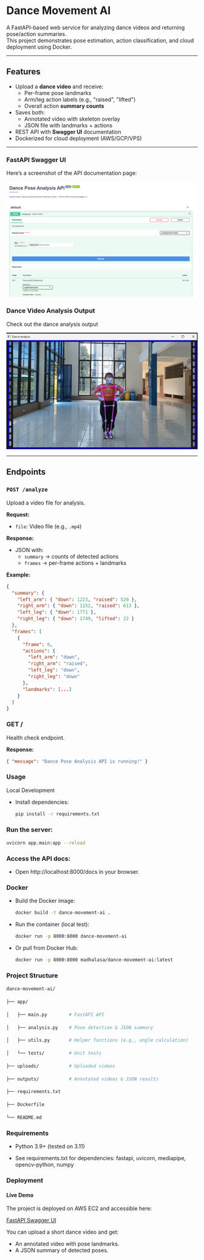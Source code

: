 # Dance Movement AI

A FastAPI-based web service for analyzing dance videos and returning pose/action summaries.  
This project demonstrates pose estimation, action classification, and cloud deployment using Docker.

---

## Features

- Upload a **dance video** and receive:
  - Per-frame pose landmarks
  - Arm/leg action labels (e.g., "raised", "lifted")
  - Overall action **summary counts**
- Saves both:
  - Annotated video with skeleton overlay
  - JSON file with landmarks + actions
- REST API with **Swagger UI** documentation
- Dockerized for cloud deployment (AWS/GCP/VPS)

---

### FastAPI Swagger UI

Here’s a screenshot of the API documentation page:

![FastAPI Swagger UI](assets/fast_api_swagger_ui.png)

### Dance Video Analysis Output

Check out the dance analysis output
   
![Dance Analysis Output](assets/Dance_analysis.png)

---

## Endpoints

### `POST /analyze`
Upload a video file for analysis.

**Request:**
- `file`: Video file (e.g., `.mp4`)

**Response:**
- JSON with:
  - `summary` → counts of detected actions
  - `frames` → per-frame actions + landmarks

**Example:**
```json
{
  "summary": {
    "left_arm": { "down": 1223, "raised": 520 },
    "right_arm": { "down": 1152, "raised": 613 },
    "left_leg": { "down": 1771 },
    "right_leg": { "down": 1749, "lifted": 22 }
  },
  "frames": [
    {
      "frame": 0,
      "actions": {
        "left_arm": "down",
        "right_arm": "raised",
        "left_leg": "down",
        "right_leg": "down"
      },
      "landmarks": [...]
    }
  ]
}
```
### GET /
Health check endpoint.

**Response:**
```json
{ "message": "Dance Pose Analysis API is running!" }
```

### Usage
Local Development

 - Install dependencies:
   ```bash
   pip install -r requirements.txt
   ```

### Run the server:
```bash
uvicorn app.main:app --reload
```

### Access the API docs:

- Open http://localhost:8000/docs in your browser.

### Docker

- Build the Docker image:
  ```bash
  docker build -t dance-movement-ai .
  ```

- Run the container (local test):
  ```bash
  docker run -p 8000:8000 dance-movement-ai
  ```

- Or pull from Docker Hub:
  ```bash
  docker run -p 8000:8000 madhalasa/dance-movement-ai:latest
  ```


### Project Structure
```bash
dance-movement-ai/

├── app/

│   ├── main.py        # FastAPI API

│   ├── analysis.py    # Pose detection & JSON summary

│   ├── utils.py       # Helper functions (e.g., angle calculation)

│   └── tests/         # Unit tests

├── uploads/           # Uploaded videos 

├── outputs/           # Annotated videos & JSON results 

├── requirements.txt

├── Dockerfile

└── README.md
```

### Requirements

- Python 3.9+ (tested on 3.11)

- See requirements.txt for dependencies: fastapi, uvicorn, mediapipe, opencv-python, numpy

### Deployment

#### Live Demo

The project is deployed on AWS EC2 and accessible here:

[FastAPI Swagger UI](http://13.203.15.21:8000/docs)

You can upload a short dance video and get:
- An annotated video with pose landmarks.
- A JSON summary of detected poses.

